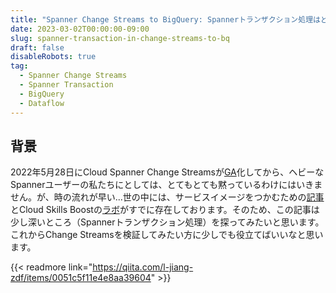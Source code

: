 ```yaml
---
title: "Spanner Change Streams to BigQuery: Spannerトランザクション処理はどう連携されるか？"
date: 2023-03-02T00:00:00-09:00
slug: spanner-transaction-in-change-streams-to-bq
draft: false
disableRobots: true
tag:
  - Spanner Change Streams
  - Spanner Transaction
  - BigQuery
  - Dataflow
---
```


## 背景

2022年5月28日にCloud Spanner Change Streamsが[GA](https://cloud.google.com/blog/products/spanner/change-streams-for-cloud-spanner-now-generally-available?hl=en)化してから、ヘビーなSpannerユーザーの私たちにとしては、とてもとても黙っているわけにはいきません。が、時の流れが早い...世の中には、サービスイメージをつかむための[記事](https://medium.com/google-cloud/change-streams-in-cloud-spanner-replication-to-bigquery-61b20b78118a)とCloud Skills Boostの[ラボ](https://www.cloudskillsboost.google/catalog_lab/5725)がすでに存在しております。そのため、この記事は少し深いところ（Spannerトランザクション処理）を探ってみたいと思います。これからChange Streamsを検証してみたい方に少しでも役立てばいいなと思います。

{{< readmore link="https://qiita.com/l-jiang-zdf/items/0051c5f11e4e8aa39604" >}}
